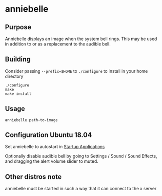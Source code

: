 # anniebelle

## Purpose

Anniebelle displays an image when the system bell rings. This may be used in addition to or as a replacement to the audible bell.

## Building

Consider passing `--prefix=$HOME` to `./configure` to install in your home directory

```
./configure 
make
make install
```

## Usage

`anniebelle path-to-image`

## Configuration Ubuntu 18.04

Set anniebelle to autostart in [Startup Applications](https://help.ubuntu.com/stable/ubuntu-help/startup-applications.html.en)

Optionally disable audible bell by going to Settings / Sound / Sound Effects, and dragging the alert volume slider to muted.

## Other distros note

anniebelle must be started in such a way that it can connect to the x server
